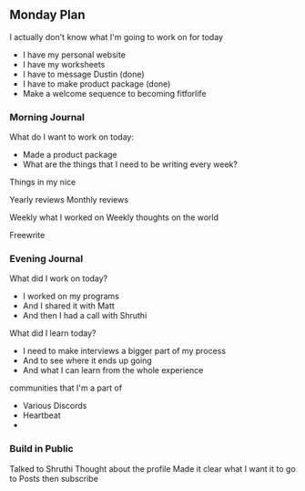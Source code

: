 ## Monday Plan

I actually don't know what I'm going to work on for today
- I have my personal website
- I have my worksheets
- I have to message Dustin (done)
- I have to make product package (done)
- Make a welcome sequence to becoming fitforlife

### Morning Journal 

What do I want to work on today:
- Made a product package
- What are the things that I need to be writing every week?

Things in my nice

Yearly reviews
Monthly reviews

Weekly what I worked on
Weekly thoughts on the world

Freewrite

### Evening Journal

What did I work on today?
- I worked on my programs
- And I shared it with Matt
- And then I had a call with Shruthi

What did I learn today?
- I need to make interviews a bigger part of my process
- And to see where it ends up going
- And what I can learn from the whole experience

communities that I'm a part of

- Various Discords
- Heartbeat
- 

### Build in Public

Talked to Shruthi
Thought about the profile
Made it clear what I want it to go to
Posts then subscribe

